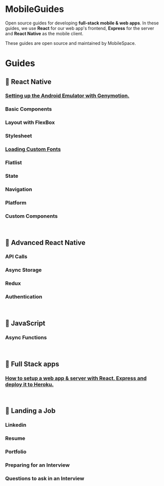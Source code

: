 # MobileGuides


Open source guides for developing **full-stack mobile & web apps**. In these guides, we use **React** for our web app's frontend, **Express** for the server and **React Native** as the mobile client.

These guides are open source and maintained by MobileSpace.

# Guides

## :100: React Native
      
### [Setting up the Android Emulator with Genymotion.](https://github.com/mobilespace/MobileGuides/blob/master/android_set_up.md)

### Basic Components

### Layout with FlexBox

### Stylesheet

### [Loading Custom Fonts](https://github.com/mobilespace/MobileGuides/blob/master/font_guide.md)

### Flatlist

### State

### Navigation

### Platform

### Custom Components

<br />

## :rocket: Advanced React Native

### API Calls

### Async Storage

### Redux

### Authentication

<br />

## :open_book: JavaScript

### Async Functions 

<br />

## :dizzy: Full Stack apps

### [How to setup a web app & server with React, Express and deploy it to Heroku.](https://github.com/mobilespace/MobileGuides/blob/master/web_app_guide.md)

<br />

## :money_with_wings: Landing a Job

### Linkedin

### Resume

### Portfolio

### Preparing for an Interview

### Questions to ask in an Interview
